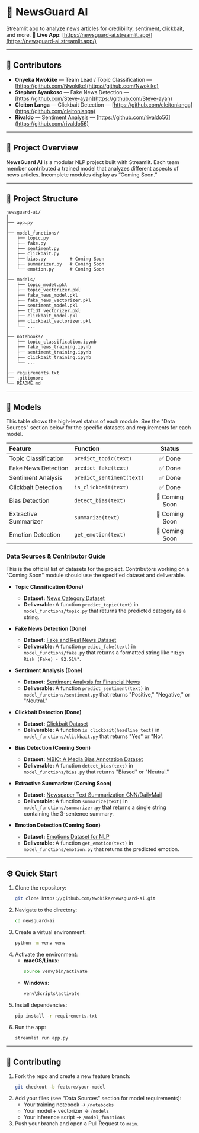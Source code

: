 # 📰 NewsGuard AI

Streamlit app to analyze news articles for credibility, sentiment, clickbait, and more.
🔗 **Live App**: [https://newsguard-ai.streamlit.app/](https://newsguard-ai.streamlit.app/)

-----

## 👥 Contributors

  * **Onyeka Nwokike** — Team Lead / Topic Classification — [https://github.com/Nwokike](https://github.com/Nwokike)
  * **Stephen Ayankoso** — Fake News Detection — [https://github.com/Steve-ayan](https://github.com/Steve-ayan)
  * **Cleiton Langa** — Clickbait Detection — [https://github.com/cleitonlanga](https://github.com/cleitonlanga)
  * **Rivaldo** — Sentiment Analysis — [https://github.com/rivaldo56](https://github.com/rivaldo56)

-----

## 📘 Project Overview

**NewsGuard AI** is a modular NLP project built with Streamlit. Each team member contributed a trained model that analyzes different aspects of news articles. Incomplete modules display as “Coming Soon.”

-----

## 📁 Project Structure

```
newsguard-ai/
│
├── app.py
│
├── model_functions/
│   ├── topic.py
│   ├── fake.py
│   ├── sentiment.py
│   ├── clickbait.py
│   ├── bias.py         # Coming Soon
│   ├── summarizer.py   # Coming Soon
│   └── emotion.py      # Coming Soon
│
├── models/
│   ├── topic_model.pkl
│   ├── topic_vectorizer.pkl
│   ├── fake_news_model.pkl
│   ├── fake_news_vectorizer.pkl
│   ├── sentiment_model.pkl
│   ├── tfidf_vectorizer.pkl
│   ├── clickbait_model.pkl
│   ├── clickbait_vectorizer.pkl
│   └── ...
│
├── notebooks/
│   ├── topic_classification.ipynb
│   ├── fake_news_training.ipynb
│   ├── sentiment_training.ipynb
│   ├── clickbait_training.ipynb
│   └── ...
│
├── requirements.txt
├── .gitignore
└── README.md
```

-----

## 🧠 Models

This table shows the high-level status of each module. See the "Data Sources" section below for the specific datasets and requirements for each model.

| Feature | Function | Status |
| :--- | :--- | :---: |
| Topic Classification | `predict_topic(text)` | ✅ Done |
| Fake News Detection | `predict_fake(text)` | ✅ Done |
| Sentiment Analysis | `predict_sentiment(text)` | ✅ Done |
| Clickbait Detection | `is_clickbait(text)` | ✅ Done |
| Bias Detection | `detect_bias(text)` | 🚧 Coming Soon |
| Extractive Summarizer | `summarize(text)` | 🚧 Coming Soon |
| Emotion Detection | `get_emotion(text)` | 🚧 Coming Soon |

### Data Sources & Contributor Guide

This is the official list of datasets for the project. Contributors working on a "Coming Soon" module should use the specified dataset and deliverable.

  * **Topic Classification (Done)**

      * **Dataset:** [News Category Dataset](https://www.kaggle.com/datasets/rmisra/news-category-dataset)
      * **Deliverable:** A function `predict_topic(text)` in `model_functions/topic.py` that returns the predicted category as a string.

  * **Fake News Detection (Done)**

      * **Dataset:** [Fake and Real News Dataset](https://www.kaggle.com/datasets/clmentbisaillon/fake-and-real-news-dataset)
      * **Deliverable:** A function `predict_fake(text)` in `model_functions/fake.py` that returns a formatted string like `"High Risk (Fake) - 92.51%"`.

  * **Sentiment Analysis (Done)**

      * **Dataset:** [Sentiment Analysis for Financial News](https://www.kaggle.com/datasets/ankurzing/sentiment-analysis-for-financial-news)
      * **Deliverable:** A function `predict_sentiment(text)` in `model_functions/sentiment.py` that returns "Positive," "Negative," or "Neutral."

  * **Clickbait Detection (Done)**

      * **Dataset:** [Clickbait Dataset](https://www.kaggle.com/datasets/amananandrai/clickbait-dataset)
      * **Deliverable:** A function `is_clickbait(headline_text)` in `model_functions/clickbait.py` that returns "Yes" or "No".

  * **Bias Detection (Coming Soon)**

      * **Dataset:** [MBIC: A Media Bias Annotation Dataset](https://www.kaggle.com/datasets/timospinde/mbic-a-media-bias-annotation-dataset)
      * **Deliverable:** A function `detect_bias(text)` in `model_functions/bias.py` that returns "Biased" or "Neutral."

  * **Extractive Summarizer (Coming Soon)**

      * **Dataset:** [Newspaper Text Summarization CNN/DailyMail](https://www.kaggle.com/datasets/gowrishankarp/newspaper-text-summarization-cnn-dailymail)
      * **Deliverable:** A function `summarize(text)` in `model_functions/summarizer.py` that returns a single string containing the 3-sentence summary.

  * **Emotion Detection (Coming Soon)**

      * **Dataset:** [Emotions Dataset for NLP](https://www.kaggle.com/datasets/praveengovi/emotions-dataset-for-nlp)
      * **Deliverable:** A function `get_emotion(text)` in `model_functions/emotion.py` that returns the predicted emotion.

-----

## ⚙️ Quick Start

1.  Clone the repository:
    ```bash
    git clone https://github.com/Nwokike/newsguard-ai.git
    ```
2.  Navigate to the directory:
    ```bash
    cd newsguard-ai
    ```
3.  Create a virtual environment:
    ```bash
    python -m venv venv
    ```
4.  Activate the environment:
      * **macOS/Linux:**
        ```bash
        source venv/bin/activate
        ```
      * **Windows:**
        ```bash
        venv\Scripts\activate
        ```
5.  Install dependencies:
    ```bash
    pip install -r requirements.txt
    ```
6.  Run the app:
    ```bash
    streamlit run app.py
    ```

-----

## 🧩 Contributing

1.  Fork the repo and create a new feature branch:
    ```bash
    git checkout -b feature/your-model
    ```
2.  Add your files (see "Data Sources" section for model requirements):
      * Your training notebook $\rightarrow$ `/notebooks`
      * Your model + vectorizer $\rightarrow$ `/models`
      * Your inference script $\rightarrow$ `/model_functions`
3.  Push your branch and open a Pull Request to `main`.
